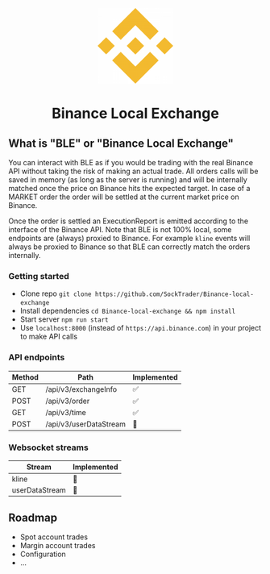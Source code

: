 <p align="center"><img width="150" height="150" src="https://raw.githubusercontent.com/SockTrader/Binance-local-exchange/master/docs/assets/binance.png" alt="Binance logo" /></p>

<h1 align="center">Binance Local Exchange</h1>

## What is "BLE" or "Binance Local Exchange"

You can interact with BLE as if you would be trading with the real Binance API without taking the risk of making an actual trade.
All orders calls will be saved in memory (as long as the server is running) and will be internally matched once the price on Binance hits the expected target.
In case of a MARKET order the order will be settled at the current market price on Binance.

Once the order is settled an ExecutionReport is emitted according to the interface of the Binance API.
Note that BLE is not 100% local, some endpoints are (always) proxied to Binance.
For example `kline` events will always be proxied to Binance so that BLE can correctly match the orders internally.

### Getting started

- Clone repo `git clone https://github.com/SockTrader/Binance-local-exchange`
- Install dependencies `cd Binance-local-exchange && npm install`
- Start server `npm run start`
- Use `localhost:8000` (instead of `https://api.binance.com`) in your project to make API calls

### API endpoints

| Method | Path                   | Implemented   |
| ------ | --------------------   | ------------- |
| GET    | /api/v3/exchangeInfo   | ✅ |
| POST   | /api/v3/order          | ✅ |
| GET    | /api/v3/time           | ✅ |
| POST   | /api/v3/userDataStream | 🚧 |


### Websocket streams

| Stream         | Implemented   |
| -------------- | ------------- |
| kline          | 🚧 |
| userDataStream | 🚧 |

## Roadmap
- Spot account trades
- Margin account trades
- Configuration
- ...

